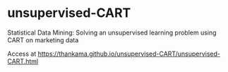 # unsupervised-CART
Statistical Data Mining: Solving an unsupervised learning problem using CART on marketing data

Access at https://thankama.github.io/unsupervised-CART/unsupervised-CART.html
